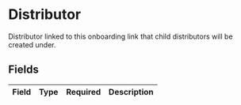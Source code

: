 # Distributor

Distributor linked to this onboarding link that child distributors will be created under.


## Fields

| Field       | Type        | Required    | Description |
| ----------- | ----------- | ----------- | ----------- |